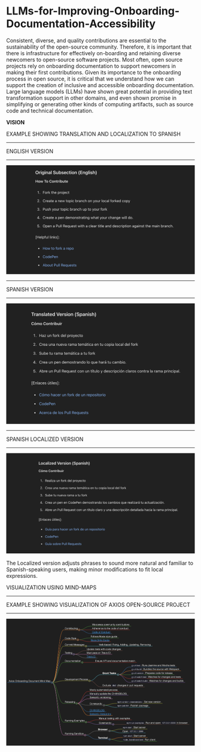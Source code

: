 # LLMs-for-Improving-Onboarding-Documentation-Accessibility
Consistent, diverse, and quality contributions are essential to the sustainability of the open-source community. Therefore, it is important that there is infrastructure for effectively on-boarding and retaining diverse newcomers to open-source software projects. 
Most often, open source projects rely on onboarding documentation to support newcomers in making their first contributions. 
Given its importance to the onboarding process in open source, it is critical that we understand how we can support the creation of inclusive and accessible onboarding documentation. 
Large language models (LLMs) have shown great potential in providing text transformation support in other domains, and even shown promise in simplifying or generating other kinds of computing artifacts, such as source code and technical documentation. 

**VISION**

EXAMPLE SHOWING TRANSLATION AND LOCALIZATION TO SPANISH
********************************************************
ENGLISH VERSION
********************************************************
![English Version](./English_version.png) 
********************************************************
SPANISH VERSION
********************************************************
![Spanish Version](./Translated_version.png) 
********************************************************
SPANISH LOCALIZED VERSION
********************************************************
![Spanish Localized Version](./Localized_version.png) 

The Localized version adjusts phrases to sound more natural and familiar to Spanish-speaking users, making minor modifications to fit local expressions.


VISUALIZATION USING MIND-MAPS
********************************************************
EXAMPLE SHOWING VISUALIZATION OF AXIOS OPEN-SOURCE PROJECT
********************************************************
![Mind-maps](./Mind_map.png) 

